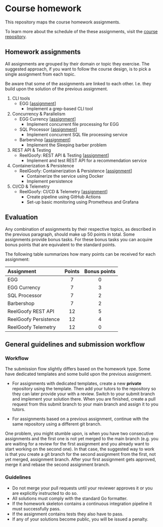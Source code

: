 # Course homework

This repository maps the course homework assignments.

To learn more about the schedule of the these assignments, visit the [course repository](https://github.com/course-go/course).

## Homework assignments

All assignments are grouped by their domain or topic they exercise.
The suggested approach, if you want to follow the course design, is to
pick a single assignment from each topic.

Be aware that some of the assignments are linked to each other. I.e. they
build upon the solution of the previous assignment.

1. CLI tools
    - EGG [[assignment](https://github.com/course-go/egg)]
        - Implement a grep-based CLI tool
2. Concurrency & Parallelism
    - EGG Currency [[assignment](https://github.com/course-go/homework/blob/master/02-egg-currency/README.md)]
        - Implement concurrent file processing for EGG
    - SQL Processor [[assignment](https://github.com/course-go/sql-processor)]
        - Implement concurrent SQL file processing service
    - Barbershop [[assignment](https://github.com/course-go/barbershop)]
        - Implement the Sleeping barber problem
3. REST API & Testing
    - ReelGoofy: REST API & Testing [[assignment](https://github.com/course-go/reelgoofy)]
        - Implement and test REST API for a recommendation service
4. Containerization & Persistence
    - ReelGoofy: Containerization & Persistence [[assignment](https://github.com/course-go/homework/blob/master/04-reelgoofy-persistence/README.md)]
        - Containerize the service using Docker
        - Implement persistence
5. CI/CD & Telemetry
    - ReelGoofy: CI/CD & Telemetry [[assignment](https://github.com/course-go/homework/blob/master/05-reelgoofy-observability/README.md)]
        - Create pipeline using GitHub Actions
        - Set-up basic monitoring using Prometheus and Grafana

## Evaluation

Any combination of assignments by their respective topics, as described
in the previous paragraph, should make up 50 points in total. Some assignments
provide bonus tasks. For these bonus tasks
you can acquire bonus points that are equivalent to the standard points.

The following table summarizes how many points can be received
for each assignment:

| Assignment            | Points | Bonus points |
| :---------------------| :----: | :----------: |
| EGG                   | 7      |      0       |
| EGG Currency          | 7      |      3       |
| SQL Processor         | 7      |      2       |
| Barbershop            | 7      |      2       |
| ReelGoofy REST API    | 12     |      5       |
| ReelGoofy Persistence | 12     |      4       |
| ReelGoofy Telemetry   | 12     |      0       |

## General guidelines and submission workflow

### Workflow

The submission flow slightly differs based on the homework type.
Some have dedicated templates and some build upon the previous assignment.

- For assignments with dedicated templates, create a new **private** repository
using the template. Then add your tutors to the repository so they can later
provide your with a review. Switch to your submit branch and implement your solution
there. When you are finished, create a pull request from this submit branch to your
main branch and assign it to you tutors.

- For assignments based on a previous assignment, continue with the same repository
using a different git branch.

One problem, you might stumble upon, is when you have two consecutive assignments
and the first one is not yet merged to the main branch (e.g. you are waiting
for a review for the first assignment and you already want to start
working on the second one). In that case, the suggested way to work is that
you create a git branch for the second assignment from the
first, not yet merged, assignment branch. After your first assignment
gets approved, merge it and rebase the second assignment branch.

### Guidelines

- Do not merge your pull requests until your reviewer approves it or
you are explicitly instructed to do so.
- All solutions must comply with the standard Go formatter.
- If the homework skeleton contains a continuous integration pipeline it
must successfully pass.
- If the assignment contains tests they also have to pass.
- If any of your solutions become public, you will be issued a penalty.
